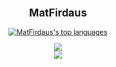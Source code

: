 </tr>

<h2 align="center">MatFirdaus</h2>
<div align="center">
  
[![MatFirdaus's top languages](https://github-readme-stats.vercel.app/api/top-langs/?username=MatFirdaus33&theme=blue-green)](https://github.com/MatFirdaus33)

![](https://github-readme-stats.vercel.app/api?username=MatFirdaus33&theme=dark&hide_border=false&include_all_commits=false&count_private=false)<br/>
![](https://github-readme-streak-stats.herokuapp.com/?user=MatFirdaus33&theme=dark&hide_border=false)<br/>
  </BR>
</div>
